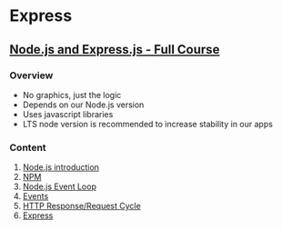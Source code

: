 # Express

## [Node.js and Express.js - Full Course](https://youtu.be/Oe421EPjeBE)

### Overview

-   No graphics, just the logic
-   Depends on our Node.js version
-   Uses javascript libraries
-   LTS node version is recommended to increase stability in our apps

### Content

1. [Node.js introduction](./content/intro.md)
2. [NPM](./content/npm.md)
3. [Node.js Event Loop](./content/event-loop.md)
4. [Events](./content/events.md)
5. [HTTP Response/Request Cycle](./content/http-cycle.md)
6. [Express](./content/express.md)
